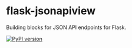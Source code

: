 # flask-jsonapiview
Building blocks for JSON API endpoints for Flask.

[![PyPI version](https://badge.fury.io/py/Flask-JSONAPIView.svg)](http://badge.fury.io/py/Flask-JSONAPIView)
